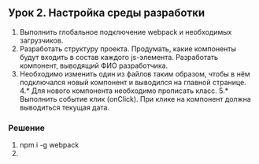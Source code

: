 ## Урок 2. Настройка среды разработки

1. Выполнить глобальное подключение webpack и необходимых загрузчиков.
2. Разработать структуру проекта. Продумать, какие компоненты будут входить в состав каждого
js-элемента. Разработать компонент, выводящий ФИО разработчика.
3. Необходимо изменить один из файлов таким образом, чтобы в нём подключался новый
компонент и выводился на главной странице.
4.* Для нового компонента необходимо прописать класс.
5.* Выполнить событие клик (onClick). При клике на компонент должна выводиться текущая дата.

### Решение
1. npm i -g webpack
2. 